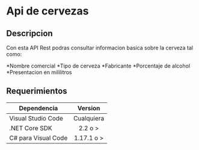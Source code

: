 # Api de cervezas

## Descripcion


Con esta API Rest podras consultar informacion basica sobre la cerveza tal como:

*Nombre comercial
*Tipo de cerveza
*Fabricante
*Porcentaje de alcohol
*Presentacion en mililitros



## Requerimientos

|   Dependencia      | Version     |
|--------------------|:-----------:|
| Visual Studio Code  |Cualquiera  |
| .NET Core SDK       |2.2 o >     |
| C# para Visual Code |1.17.1 o >  |

